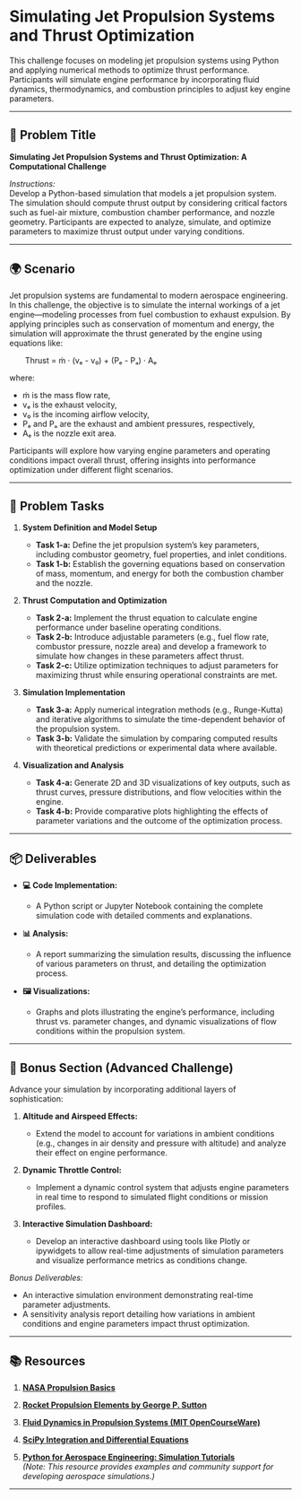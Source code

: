 # Simulating Jet Propulsion Systems and Thrust Optimization

This challenge focuses on modeling jet propulsion systems using Python and applying numerical methods to optimize thrust performance. Participants will simulate engine performance by incorporating fluid dynamics, thermodynamics, and combustion principles to adjust key engine parameters.

---

## 📝 Problem Title

**Simulating Jet Propulsion Systems and Thrust Optimization: A Computational Challenge**

*Instructions:*  
Develop a Python-based simulation that models a jet propulsion system. The simulation should compute thrust output by considering critical factors such as fuel-air mixture, combustion chamber performance, and nozzle geometry. Participants are expected to analyze, simulate, and optimize parameters to maximize thrust output under varying conditions.

---

## 🌍 Scenario

Jet propulsion systems are fundamental to modern aerospace engineering. In this challenge, the objective is to simulate the internal workings of a jet engine—modeling processes from fuel combustion to exhaust expulsion. By applying principles such as conservation of momentum and energy, the simulation will approximate the thrust generated by the engine using equations like:

  
  Thrust = ṁ · (vₑ - v₀) + (Pₑ - Pₐ) · Aₑ

  
where:  
- ṁ is the mass flow rate,
- vₑ is the exhaust velocity,
- v₀ is the incoming airflow velocity,
- Pₑ and Pₐ are the exhaust and ambient pressures, respectively,
- Aₑ is the nozzle exit area.

Participants will explore how varying engine parameters and operating conditions impact overall thrust, offering insights into performance optimization under different flight scenarios.

---

## 🔧 Problem Tasks

1. **System Definition and Model Setup**  
   - **Task 1-a:** Define the jet propulsion system’s key parameters, including combustor geometry, fuel properties, and inlet conditions.  
   - **Task 1-b:** Establish the governing equations based on conservation of mass, momentum, and energy for both the combustion chamber and the nozzle.

2. **Thrust Computation and Optimization**  
   - **Task 2-a:** Implement the thrust equation to calculate engine performance under baseline operating conditions.  
   - **Task 2-b:** Introduce adjustable parameters (e.g., fuel flow rate, combustor pressure, nozzle area) and develop a framework to simulate how changes in these parameters affect thrust.  
   - **Task 2-c:** Utilize optimization techniques to adjust parameters for maximizing thrust while ensuring operational constraints are met.

3. **Simulation Implementation**  
   - **Task 3-a:** Apply numerical integration methods (e.g., Runge-Kutta) and iterative algorithms to simulate the time-dependent behavior of the propulsion system.  
   - **Task 3-b:** Validate the simulation by comparing computed results with theoretical predictions or experimental data where available.

4. **Visualization and Analysis**  
   - **Task 4-a:** Generate 2D and 3D visualizations of key outputs, such as thrust curves, pressure distributions, and flow velocities within the engine.  
   - **Task 4-b:** Provide comparative plots highlighting the effects of parameter variations and the outcome of the optimization process.

---

## 📦 Deliverables

- **💻 Code Implementation:**  
  - A Python script or Jupyter Notebook containing the complete simulation code with detailed comments and explanations.
  
- **📊 Analysis:**  
  - A report summarizing the simulation results, discussing the influence of various parameters on thrust, and detailing the optimization process.
  
- **🖼️ Visualizations:**  
  - Graphs and plots illustrating the engine’s performance, including thrust vs. parameter changes, and dynamic visualizations of flow conditions within the propulsion system.

---

## 🎁 Bonus Section (Advanced Challenge)

Advance your simulation by incorporating additional layers of sophistication:

1. **Altitude and Airspeed Effects:**  
   - Extend the model to account for variations in ambient conditions (e.g., changes in air density and pressure with altitude) and analyze their effect on engine performance.

2. **Dynamic Throttle Control:**  
   - Implement a dynamic control system that adjusts engine parameters in real time to respond to simulated flight conditions or mission profiles.

3. **Interactive Simulation Dashboard:**  
   - Develop an interactive dashboard using tools like Plotly or ipywidgets to allow real-time adjustments of simulation parameters and visualize performance metrics as conditions change.

*Bonus Deliverables:*  
- An interactive simulation environment demonstrating real-time parameter adjustments.  
- A sensitivity analysis report detailing how variations in ambient conditions and engine parameters impact thrust optimization.

---

## 📚 Resources

1. **[NASA Propulsion Basics](https://www.nasa.gov/audience/forstudents/5-8/features/nasa-knows/what-is-a-rocket-propulsion.html)**

2. **[Rocket Propulsion Elements by George P. Sutton](https://www.amazon.com/Rocket-Propulsion-Elements-George-Sutton/dp/0471458086)**

3. **[Fluid Dynamics in Propulsion Systems (MIT OpenCourseWare)](https://ocw.mit.edu/courses/mechanical-engineering/2-29-fluid-dynamics-spring-2007/lecture-notes/)**

4. **[SciPy Integration and Differential Equations](https://docs.scipy.org/doc/scipy/reference/integrate.html)**

5. **[Python for Aerospace Engineering: Simulation Tutorials](https://www.pythonanywhere.com/)**  
   *(Note: This resource provides examples and community support for developing aerospace simulations.)*

---

